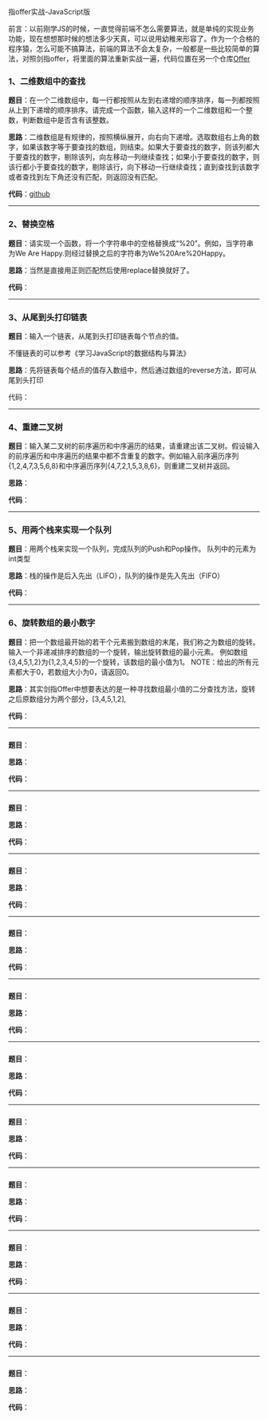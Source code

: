 指offer实战-JavaScript版

前言：以前刚学JS的时候，一直觉得前端不怎么需要算法，就是单纯的实现业务功能，现在想想那时候的想法多少天真，可以说用幼稚来形容了。作为一个合格的程序猿，怎么可能不搞算法，前端的算法不会太复杂，一般都是一些比较简单的算法，对照剑指offer，将里面的算法重新实战一遍，代码位置在另一个仓库[Offer](https://github.com/Xia-Ao/Offer)

### 1、二维数组中的查找

**题目**：在一个二维数组中，每一行都按照从左到右递增的顺序排序，每一列都按照从上到下递增的顺序排序。请完成一个函数，输入这样的一个二维数组和一个整数，判断数组中是否含有该整数。

**思路**：二维数组是有规律的，按照横纵展开，向右向下递增。选取数组右上角的数字，如果该数字等于要查找的数组，则结束。如果大于要查找的数字，则该列都大于要查找的数字，剔除该列，向左移动一列继续查找；如果小于要查找的数字，则该行都小于要查找的数字，剔除该行，向下移动一行继续查找；直到查找到该数字或者查找到左下角还没有匹配，则返回没有匹配。

**代码**：[github](https://github.com/Xia-Ao/Offer/tree/master/offer)

---

### 2、替换空格

**题目**：请实现一个函数，将一个字符串中的空格替换成“%20”。例如，当字符串为We Are Happy.则经过替换之后的字符串为We%20Are%20Happy。

**思路**：当然是直接用正则匹配然后使用replace替换就好了。

**代码**：

---

### 3、从尾到头打印链表

**题目**：输入一个链表，从尾到头打印链表每个节点的值。

不懂链表的可以参考《学习JavaScript的数据结构与算法》

**思路**：先将链表每个结点的值存入数组中，然后通过数组的reverse方法，即可从尾到头打印

代码：

---
### 4、重建二叉树

**题目**：输入某二叉树的前序遍历和中序遍历的结果，请重建出该二叉树。假设输入的前序遍历和中序遍历的结果中都不含重复的数字。例如输入前序遍历序列{1,2,4,7,3,5,6,8}和中序遍历序列{4,7,2,1,5,3,8,6}，则重建二叉树并返回。

**思路**：

**代码**：

---

### 5、用两个栈来实现一个队列

**题目**：用两个栈来实现一个队列，完成队列的Push和Pop操作。 队列中的元素为int类型

**思路**：栈的操作是后入先出（LIFO），队列的操作是先入先出（FIFO）

**代码**：

---
### 6、旋转数组的最小数字 

**题目**：把一个数组最开始的若干个元素搬到数组的末尾，我们称之为数组的旋转。 输入一个非递减排序的数组的一个旋转，输出旋转数组的最小元素。 例如数组{3,4,5,1,2}为{1,2,3,4,5}的一个旋转，该数组的最小值为1。 NOTE：给出的所有元素都大于0，若数组大小为0，请返回0。

**思路**：其实剑指Offer中想要表达的是一种寻找数组最小值的二分查找方法，旋转之后原数组分为两个部分，[3,4,5,1,2],

**代码**：

---
### 

**题目**：

**思路**：

**代码**：

---
### 

**题目**：

**思路**：

**代码**：

---
### 

**题目**：

**思路**：

**代码**：

---
### 

**题目**：

**思路**：

**代码**：

---
### 

**题目**：

**思路**：

**代码**：

---
### 

**题目**：

**思路**：

**代码**：

---
### 

**题目**：

**思路**：

**代码**：

---
### 

**题目**：

**思路**：

**代码**：

---
### 

**题目**：

**思路**：

**代码**：

---
### 

**题目**：

**思路**：

**代码**：

---
### 

**题目**：

**思路**：

**代码**：


